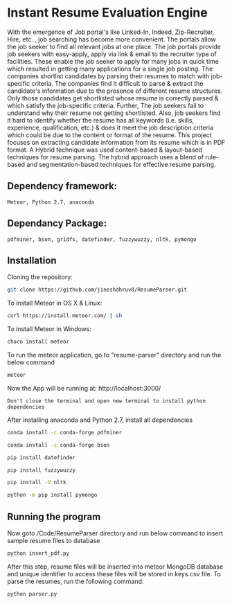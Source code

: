 # Instant Resume Evaluation Engine
With the emergence of Job portal's like Linked-In, Indeed, Zip-Recruiter, Hire, etc. , job searching has become more convenient. The portals allow the job seeker to find all relevant jobs at one place. The job portals provide job seekers with easy-apply, apply via link \& email to the recruiter type of facilities. These enable the job seeker to apply for many jobs in quick time which resulted in getting many applications for a single job posting. The companies shortlist candidates by parsing their resumes to match with job-specific criteria. The companies find it difficult to parse \& extract the candidate's information due to the presence of different resume structures. Only those candidates get shortlisted whose resume is correctly parsed \& which satisfy the job-specific criteria. Further, The job seekers fail to understand why their resume not getting shortlisted. Also, job seekers find it hard to identify whether the resume has all keywords (i.e. skills, experience, qualification, etc.) \& does it meet the job description criteria which could be due to the content or format of the resume. This project focuses on extracting candidate information from its resume which is in PDF format. A Hybrid technique was used content-based & layout-based techniques for resume parsing. The hybrid approach uses a blend of rule-based and segmentation-based techniques for effective resume parsing.

## Dependency framework:
```Meteor, Python 2.7, anaconda```

## Dependancy Package:
```pdfminer, bson, gridfs, datefinder, fuzzywuzzy, nltk, pymongo```

## Installation
Cloning the repository:
```sh
git clone https://github.com/jineshdhruv8/ResumeParser.git
```
To install Meteor in OS X & Linux:
```sh
curl https://install.meteor.com/ | sh
```
To install Meteor in Windows:
```sh
choco install meteor
```

To run the meteor application, go to "resume-parser" directory and run the below command
```sh
meteor
```
Now the App will be running at: http://localhost:3000/
```
Don't close the terminal and open new terminal to install python dependencies
```
After installing anaconda and  Python 2.7, install all dependencies
```sh
conda install -c conda-forge pdfminer 
```

```sh
conda install -c conda-forge bson 
```

```sh
pip install datefinder
```

```sh
pip install fuzzywuzzy
```

```sh
pip install -U nltk
```
```sh
python -m pip install pymongo
```
## Running the program

Now goto /Code/ResumeParser directory and run below command to insert sample resume files to database
```sh
python insert_pdf.py
```

After this step, resume files will be inserted into meteor MongoDB database and unique identifier to access these files will be stored in keys.csv file. To parse the resumes, run the following command:
```sh
python parser.py
```





